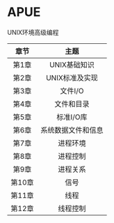 # APUE

UNIX环境高级编程

|   章节    |   主题    |
|:--------:|:---------:|
|   第1章   |   UNIX基础知识  |
|   第2章   |   UNIX标准及实现 |
|   第3章   |   文件I/O |
|   第4章   |   文件和目录  |
|   第5章   |   标准I/O库   |
|   第6章   |   系统数据文件和信息  |
|   第7章   |   进程环境    |
|   第8章   |   进程控制    |
|   第9章   |   进程关系    |
|   第10章  |   信号    |
|   第11章  |   线程    |
|   第12章  |   线程控制    |